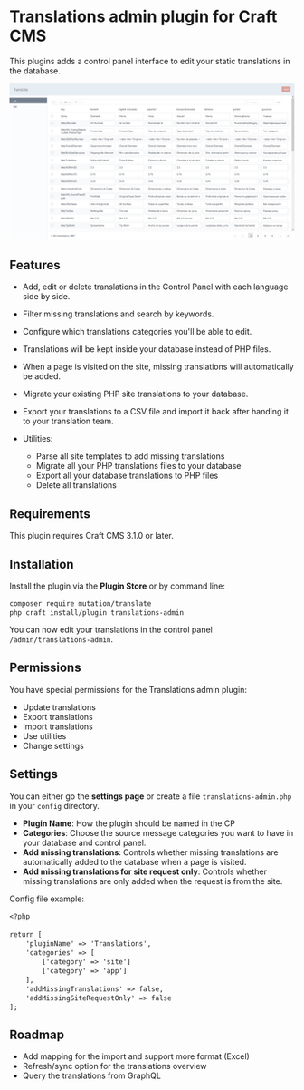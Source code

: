 # Translations admin plugin for Craft CMS

This plugins adds a control panel interface to edit your static translations in the database. 

![Screenshot](./img/translate-plugin-screenhot.png)

## Features

- Add, edit or delete translations in the Control Panel with each language side by side.

- Filter missing translations and search by keywords.

- Configure which translations categories you'll be able to edit.

- Translations will be kept inside your database instead of PHP files.

- When a page is visited on the site, missing translations will automatically be added.

- Migrate your existing PHP site translations to your database.

- Export your translations to a CSV file and import it back after handing it to your translation team.

- Utilities:

    - Parse all site templates to add missing translations
    - Migrate all your PHP translations files to your database
    - Export all your database translations to PHP files
    - Delete all translations

## Requirements

This plugin requires Craft CMS 3.1.0 or later.

## Installation

Install the plugin via the **Plugin Store** or by command line:
```
composer require mutation/translate
php craft install/plugin translations-admin
```

You can now edit your translations in the control panel `/admin/translations-admin`.

## Permissions

You have special permissions for the Translations admin plugin:
- Update translations
- Export translations
- Import translations
- Use utilities
- Change settings

## Settings

You can either go the **settings page** or create a file `translations-admin.php` in your `config` directory.

- **Plugin Name**: How the plugin should be named in the CP
- **Categories**: Choose the source message categories you want to have in your database and control panel.
- **Add missing translations**: Controls whether missing translations are automatically added to the database when a page is visited.
- **Add missing translations for site request only**: Controls whether missing translations are only added when the request is from the site.

Config file example:
```
<?php

return [
    'pluginName' => 'Translations',
    'categories' => [
        ['category' => 'site']
        ['category' => 'app']
    ],
    'addMissingTranslations' => false,
    'addMissingSiteRequestOnly' => false
];
```

## Roadmap

- Add mapping for the import and support more format (Excel)
- Refresh/sync option for the translations overview
- Query the translations from GraphQL
